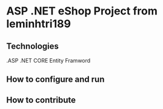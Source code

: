 # ASP .NET eShop Project from leminhtri189
## Technologies
.ASP .NET CORE
Entity Framword
## How to configure and run
## How to contribute